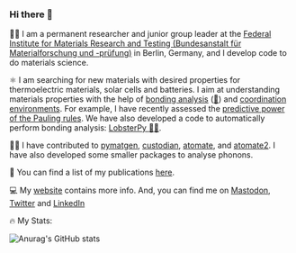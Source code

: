 ### Hi there 👋

:woman_scientist: I am a permanent researcher and junior group leader at the [Federal Institute for Materials Research and Testing (Bundesanstalt für Materialforschung und -prüfung)](https://www.bam.de/Navigation/EN/Home/home.html) in Berlin, Germany, and I develop code to do materials science.

:atom_symbol: I am searching for new materials with desired properties for thermoelectric materials, solar cells and batteries. I aim at understanding materials properties with the help of [bonding analysis](https://onlinelibrary.wiley.com/doi/epdf/10.1002/jcc.26353) ([:lobster:](http://www.cohp.de/)) and [coordination environments](https://chemrxiv.org/articles/ChemEnv_A_Fast_and_Robust_Coordination_Environment_Identification_Tool/11294480). For example, I have recently assessed the [predictive power of the Pauling rules](https://onlinelibrary.wiley.com/doi/full/10.1002/ange.202000829). We have also developed a code to automatically perform bonding analysis: [LobsterPy :lobster::snake:](https://github.com/JaGeo/LobsterPy).

:woman_technologist: I have contributed to [pymatgen](https://github.com/materialsproject/pymatgen/), [custodian](https://github.com/materialsproject/custodian/), [atomate](https://github.com/hackingmaterials/atomate/), and [atomate2](https://github.com/materialsproject/atomate2/). I have also developed some smaller packages to analyse phonons.

:page_with_curl: You can find a list of my publications [here](https://scholar.google.de/citations?user=bggcIYEAAAAJ&hl=en).

:computer: My [website](https://jageo.github.io/) contains more info. And, you can find me on [Mastodon](https://mastodon.social/@MolecularXtal), [Twitter](https://twitter.com/MolecularXtal) and [LinkedIn](www.linkedin.com/in/janine-george-5b9027156)

:fire: My Stats: 

![Anurag's GitHub stats](https://github-readme-stats.vercel.app/api?username=jageo&show_icons=true)

<!--
**JaGeo/JaGeo** is a ✨ _special_ ✨ repository because its `README.md` (this file) appears on your GitHub profile.

Here are some ideas to get you started:

- 🔭 I’m currently working on ...
- 🌱 I’m currently learning ...
- 👯 I’m looking to collaborate on ...
- 🤔 I’m looking for help with ...
- 💬 Ask me about ...
- 📫 How to reach me: ...
- 😄 Pronouns: ...
- ⚡ Fun fact: ...
-->

